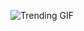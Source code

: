 
<!-- GIF_SECTION -->
![Trending GIF](https://media3.giphy.com/media/v1.Y2lkPThiYjIxNzcyeHNoaGR6M3ZydnhsZmJ1bGEzMmFjMTkyMzAzaGxnM21weGFqNnIzOSZlcD12MV9naWZzX3NlYXJjaCZjdD1n/aQ6ya20vAFJdUH3M5D/giphy.gif)
<!-- END_GIF_SECTION -->
